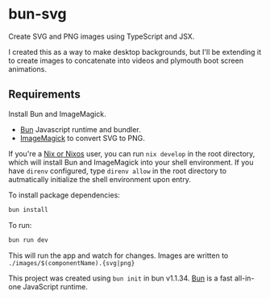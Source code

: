 # bun-svg

Create SVG and PNG images using TypeScript and JSX.

I created this as a way to make desktop backgrounds, but I'll be extending it to create
images to concatenate into videos and plymouth boot screen animations.

## Requirements

Install Bun and ImageMagick.

- [Bun](https://bun.sh/) Javascript runtime and bundler.
- [ImageMagick](https://imagemagick.org/script/index.php) to convert SVG to PNG.

If you're a [Nix or Nixos](https://nixos.org/) user, you can run `nix develop`
in the root directory, which will install Bun and ImageMagick into your shell
environment. If you have `direnv` configured, type `direnv allow` in the root
directory to autmatically initialize the shell environment upon entry.

To install package dependencies:

```bash
bun install
```

To run:

```bash
bun run dev
```

This will run the app and watch for changes. Images are written to `./images/$(componentName).{svg|png}`

This project was created using `bun init` in bun v1.1.34. [Bun](https://bun.sh) is a fast all-in-one JavaScript runtime.
